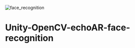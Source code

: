 ![face_recognition](https://user-images.githubusercontent.com/85501187/121783900-5c044180-cb7f-11eb-81d5-031f75122072.gif)

# Unity-OpenCV-echoAR-face-recognition

